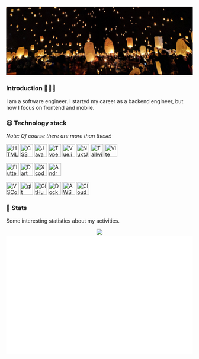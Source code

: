 ![Hero Image](resources/hero-image.jpg)

### Introduction 👋👋👋

I am a software engineer. I started my career as a backend engineer, but now I focus on frontend and mobile.

### 😃 Technology stack

*Note: Of course there are more than these!*

<img title="HTML" src="https://icon.icepanel.io/Technology/svg/HTML5.svg" width="34" height="34" /> <img title="CSS" src="https://icon.icepanel.io/Technology/svg/CSS3.svg" width="34" height="34" /> <img title="JavaScript" src="https://icon.icepanel.io/Technology/svg/JavaScript.svg" width="34" height="34" /> <img title="TypeScript" src="https://icon.icepanel.io/Technology/svg/TypeScript.svg" width="34" height="34" /> <img title="Vue.js" src="https://icon.icepanel.io/Technology/svg/Vue.js.svg" width="34" height="34" /> <img title="NuxtJS" src="https://icon.icepanel.io/Technology/svg/Nuxt-JS.svg" width="34" height="34" />  <img title="TailwindCSS" src="https://icon.icepanel.io/Technology/svg/Tailwind-CSS.svg" width="34" height="34" /> <img title="Vite" src="https://icon.icepanel.io/Technology/svg/Vite.js.svg" width="34" height="34" />

<img title="Flutter" src="https://icon.icepanel.io/Technology/svg/Flutter.svg" width="34" height="34" /> <img title="Dart" src="https://icon.icepanel.io/Technology/svg/Dart.svg" width="34" height="34" /> <img title="Xcode" src="https://icon.icepanel.io/Technology/svg/Xcode.svg" width="34" height="34" /> <img title="Android Studio" src="https://icon.icepanel.io/Technology/png-shadow-512/Android-Studio.png" width="34" height="34" />

<img title="VSCode" src="https://icon.icepanel.io/Technology/svg/Visual-Studio-Code-%28VS-Code%29.svg" width="34" height="34" /> <img title="git" src="https://icon.icepanel.io/Technology/svg/Git.svg" width="34" height="34" /> <img title="GitHub" src="https://icon.icepanel.io/Technology/png-shadow-512/GitHub.png" width="34" height="34" /> <img title="Docker" src="https://icon.icepanel.io/Technology/svg/Docker.svg" width="34" height="34" /> <img title="AWS" src="https://icon.icepanel.io/Technology/png-shadow-512/AWS.png" width="34" height="34" /> <img title="Cloudflare" src="https://icon.icepanel.io/Technology/svg/Cloudflare.svg" width="34" height="34" />

### 🧐 Stats

Some interesting statistics about my activities.

<p align="center">
  <img src="https://streak-stats.demolab.com?user=offich&theme=nightowl&border_radius=8" />
  <img src="resources/general-metrics.svg" />
</p>

<p align="center">
</p>
